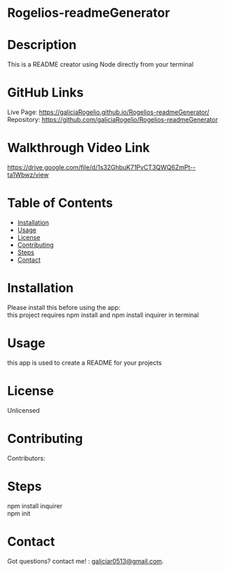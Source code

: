 # Rogelios-readmeGenerator
  
  # Description
  This is a README creator using Node directly from your terminal 

  # GitHub Links
  Live Page: https://galiciaRogelio.github.io/Rogelios-readmeGenerator/
  <br>
  Repository: https://github.com/galiciaRogelio/Rogelios-readmeGenerator

  # Walkthrough Video Link
  https://drive.google.com/file/d/1s32GhbuK71PvCT3QWQ6ZmPt--ta1Wbwz/view
  
  # Table of Contents 
  * [Installation](#installation)
  * [Usage](#usage)
  * [License](#license)
  * [Contributing](#contributing)
  * [Steps](#steps)
  * [Contact](#contact)
  
  # Installation
  Please install this before using the app:
  <br>
  this project requires npm install and npm install inquirer in terminal 
  
  # Usage
  ​this app is used to create a README for your projects
 
  # License
  Unlicensed
  
  # Contributing
  ​Contributors: 
  
  # Steps
  npm install inquirer <br> npm init 
  
  # Contact
  Got questions? contact me! : galiciar0513@gmail.com.
